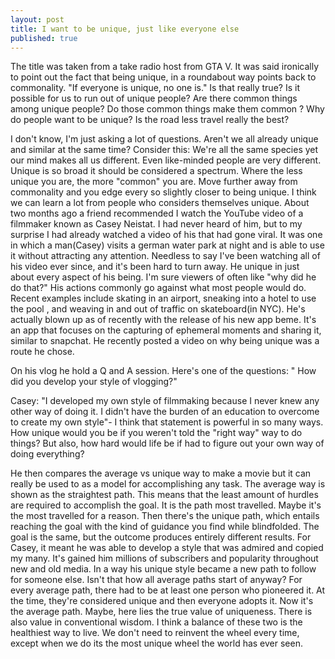 ```yaml
---
layout: post
title: I want to be unique, just like everyone else
published: true
---
```


The title was taken from a take radio host from GTA V. It was said ironically to point out the fact that being unique, in a roundabout way points back to commonality. "If everyone is unique, no one is." Is that really true? Is it possible for us  to run out of unique people? Are there common things among unique people? Do those common things make them common ? Why do people want to be unique? Is the road less travel really the best?

I don't know, I'm just asking a lot of questions.  Aren't we all already unique and similar at the same time? Consider this: We're all the same species yet our mind makes all us different. Even like-minded people are very different. Unique is so broad it should be considered a spectrum. Where the less unique you are, the more "common" you are. Move further away from commonality and you edge every so slightly closer to being unique. I think we can learn a lot from  people who considers themselves unique. About two months ago  a friend recommended I watch the YouTube video of a filmmaker  known as Casey Neistat. I had never heard of him, but to my surprise I had already watched a video of his that had gone viral. It was one in which a man(Casey) visits a german water park at night and is able to use it without attracting any attention. Needless to say I've been watching all of his video ever since, and it's been hard to turn away. He unique in just about every aspect of his being. I'm sure viewers of often like "why did he do that?" His actions commonly go against what most people would do. Recent examples include skating in an airport, sneaking into a hotel to use the pool , and weaving in and out of traffic on skateboard(in NYC). He's actually blown up as of recently with the release of his new app beme. It's an app that focuses on the capturing of ephemeral moments and sharing it, similar to snapchat. He recently posted a video on why being unique was a route he chose.

On his vlog he hold a Q and A session. Here's one of the questions: " How did you develop your style of vlogging?"

Casey: "I developed my own style of filmmaking because I never knew any other way of doing it. I didn't have the burden of an education to overcome to create my own style"- I think that statement is powerful in so many ways. How unique would you be if you weren't told the "right way" way to do things? But also, how hard would life be if had to figure out your own way of doing everything?

He then compares the average vs unique way to make a movie but it can really be used to as a model for accomplishing any task. The average way is shown as the straightest path. This means that the least amount of hurdles are required to accomplish the goal. It is the path most travelled. Maybe it's the most travelled for a reason. Then there's the unique path, which entails reaching the goal with the kind of guidance you find while blindfolded. The goal is the same, but the outcome produces entirely different results. For Casey, it meant he was able to develop a style that was admired and copied my many. It's gained him millions of subscribers and popularity throughout new and old media. In a way his unique style became a new path to follow for someone else. Isn't that how all average paths start of anyway? For every average path, there had to be at least one person who pioneered it. At the time, they're considered unique and then everyone adopts it. Now it's the average path. Maybe, here lies the true value of uniqueness.  There is also value in conventional wisdom. I think a balance of these two is the healthiest way to live. We don't need to reinvent the wheel every time, except when we do its the most unique wheel the world has ever seen.

